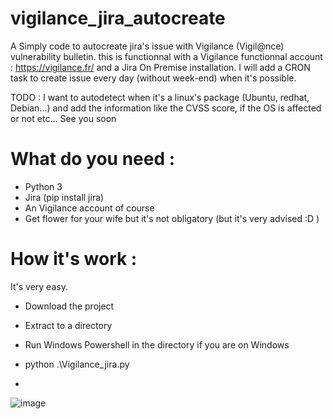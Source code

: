 # vigilance_jira_autocreate
A Simply code to autocreate jira's issue with Vigilance (Vigil@nce) vulnerability bulletin. 
this is functionnal with a Vigilance functionnal account : https://vigilance.fr/ and a Jira On Premise installation. 
I will add a CRON task to create issue every day (without week-end) when it's possible. 

TODO : 
I want to autodetect when it's a linux's package (Ubuntu, redhat, Debian...) and add the information like the CVSS score, if the OS is affected or not etc... See you soon
# What do you need : 
* Python 3
* Jira (pip install jira)
* An Vigilance account of course
* Get flower for your wife but it's not obligatory (but it's very advised :D )


# How it's work : 
It's very easy. 
* Download the project
* Extract to a directory
* Run Windows Powershell in the directory if you are on Windows
* python .\Vigilance_jira.py

*
![image](https://user-images.githubusercontent.com/59687222/222750758-ab2ff146-279c-4c26-a488-1b2568651381.png)
